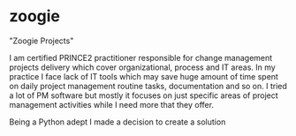 # zoogie
"Zoogie Projects"

I am certified PRINCE2 practitioner responsible for change management projects delivery which cover organizational, process and IT areas.
In my practice I face lack of IT tools which may save huge amount of time spent on daily project management routine tasks, documentation and so on. I tried a lot of PM software but mostly it focuses on just specific areas of project management activities while I need more that they offer.

Being a Python adept I made a decision to create a solution

